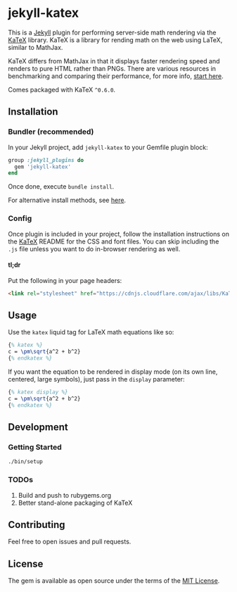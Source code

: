 # jekyll-katex

This is a [Jekyll](http://jekyllrb.com) plugin for performing server-side math rendering via the [KaTeX](https://github.com/Khan/KaTeX) library.
KaTeX is a library for rending math on the web using LaTeX, similar to MathJax.

KaTeX differs from MathJax in that it displays faster rendering speed and renders to pure HTML rather than PNGs.
There are various resources in benchmarking and comparing their performance, for more info, [start here](https://khan.github.io/KaTeX/).

Comes packaged with KaTeX `^0.6.0`.

## Installation

### Bundler (recommended)

In your Jekyll project, add `jekyll-katex` to your Gemfile plugin block:

```ruby
group :jekyll_plugins do
  gem 'jekyll-katex'
end
```

Once done, execute `bundle install`.

For alternative install methods, see [here](https://jekyllrb.com/docs/plugins/).

### Config

Once plugin is included in your project, follow the installation instructions on the [KaTeX](https://github.com/Khan/KaTeX) README for the CSS and font files.
You can skip including the `.js` file unless you want to do in-browser rendering as well.

#### tl;dr

Put the following in your page headers:

```html
<link rel="stylesheet" href="https://cdnjs.cloudflare.com/ajax/libs/KaTeX/0.6.0/katex.min.css">
```

## Usage

Use the `katex` liquid tag for LaTeX math equations like so:

```latex
{% katex %}
c = \pm\sqrt{a^2 + b^2}
{% endkatex %}
```

If you want the equation to be rendered in display mode (on its own line, centered, large symbols), just pass in the `display` parameter:

```latex
{% katex display %}
c = \pm\sqrt{a^2 + b^2}
{% endkatex %}
```

## Development

### Getting Started

```bash
./bin/setup
```

### TODOs

1. Build and push to rubygems.org
2. Better stand-alone packaging of KaTeX

## Contributing

Feel free to open issues and pull requests.

## License

The gem is available as open source under the terms of the [MIT License](http://opensource.org/licenses/MIT).
